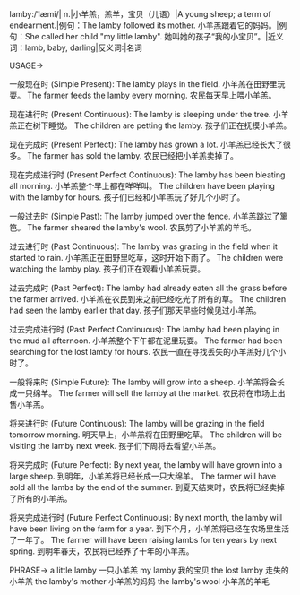 lamby:/ˈlæmi/| n.|小羊羔，羔羊，宝贝（儿语）|A young sheep; a term of endearment.|例句：The lamby followed its mother. 小羊羔跟着它的妈妈。|例句：She called her child "my little lamby". 她叫她的孩子“我的小宝贝”。|近义词：lamb, baby, darling|反义词:|名词

USAGE->

一般现在时 (Simple Present):
The lamby plays in the field.  小羊羔在田野里玩耍。
The farmer feeds the lamby every morning.  农民每天早上喂小羊羔。

现在进行时 (Present Continuous):
The lamby is sleeping under the tree. 小羊羔正在树下睡觉。
The children are petting the lamby. 孩子们正在抚摸小羊羔。

现在完成时 (Present Perfect):
The lamby has grown a lot. 小羊羔已经长大了很多。
The farmer has sold the lamby. 农民已经把小羊羔卖掉了。

现在完成进行时 (Present Perfect Continuous):
The lamby has been bleating all morning. 小羊羔整个早上都在咩咩叫。
The children have been playing with the lamby for hours. 孩子们已经和小羊羔玩了好几个小时了。

一般过去时 (Simple Past):
The lamby jumped over the fence. 小羊羔跳过了篱笆。
The farmer sheared the lamby's wool. 农民剪了小羊羔的羊毛。

过去进行时 (Past Continuous):
The lamby was grazing in the field when it started to rain.  小羊羔正在田野里吃草，这时开始下雨了。
The children were watching the lamby play. 孩子们正在观看小羊羔玩耍。

过去完成时 (Past Perfect):
The lamby had already eaten all the grass before the farmer arrived. 小羊羔在农民到来之前已经吃光了所有的草。
The children had seen the lamby earlier that day. 孩子们那天早些时候见过小羊羔。

过去完成进行时 (Past Perfect Continuous):
The lamby had been playing in the mud all afternoon. 小羊羔整个下午都在泥里玩耍。
The farmer had been searching for the lost lamby for hours.  农民一直在寻找丢失的小羊羔好几个小时了。

一般将来时 (Simple Future):
The lamby will grow into a sheep. 小羊羔将会长成一只绵羊。
The farmer will sell the lamby at the market. 农民将在市场上出售小羊羔。

将来进行时 (Future Continuous):
The lamby will be grazing in the field tomorrow morning. 明天早上，小羊羔将在田野里吃草。
The children will be visiting the lamby next week. 孩子们下周将去看望小羊羔。

将来完成时 (Future Perfect):
By next year, the lamby will have grown into a large sheep. 到明年，小羊羔将已经长成一只大绵羊。
The farmer will have sold all the lambs by the end of the summer. 到夏天结束时，农民将已经卖掉了所有的小羊羔。


将来完成进行时 (Future Perfect Continuous):
By next month, the lamby will have been living on the farm for a year. 到下个月，小羊羔将已经在农场里生活了一年了。
The farmer will have been raising lambs for ten years by next spring. 到明年春天，农民将已经养了十年的小羊羔。



PHRASE->
a little lamby  一只小羊羔
my lamby 我的宝贝
the lost lamby  走失的小羊羔
the lamby's mother 小羊羔的妈妈
the lamby's wool 小羊羔的羊毛
